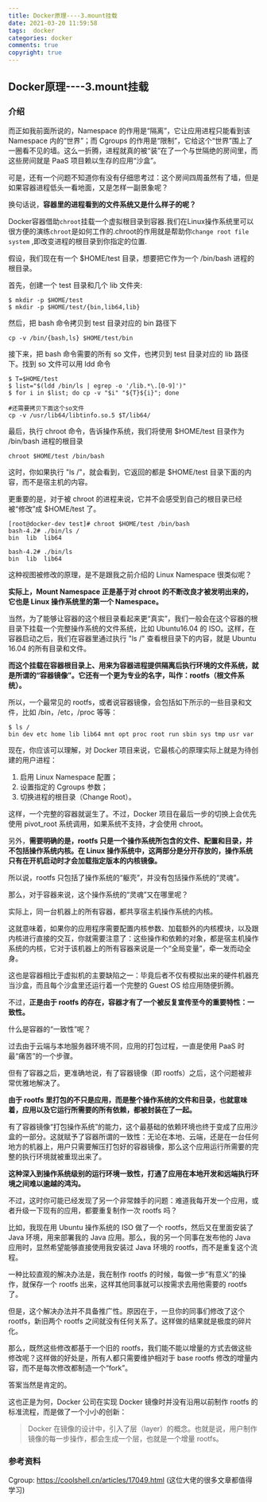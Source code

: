 ```yaml
---
title: Docker原理----3.mount挂载
date: 2021-03-20 11:59:58
tags:  docker
categories: docker
comments: true
copyright: true
---
```




## Docker原理----3.mount挂载

### 介绍

而正如我前面所说的，Namespace 的作用是“隔离”，它让应用进程只能看到该 Namespace 内的“世界”；而 Cgroups 的作用是“限制”，它给这个“世界”围上了一圈看不见的墙。这么一折腾，进程就真的被“装”在了一个与世隔绝的房间里，而这些房间就是 PaaS 项目赖以生存的应用“沙盒”。

可是，还有一个问题不知道你有没有仔细思考过：这个房间四周虽然有了墙，但是如果容器进程低头一看地面，又是怎样一副景象呢？

换句话说，**容器里的进程看到的文件系统又是什么样子的呢？**



Docker容器借助`chroot`挂载一个虚拟根目录到容器.我们在Linux操作系统里可以很方便的演练`chroot`是如何工作的.chroot的作用就是帮助你`change root file system` ,即改变进程的根目录到你指定的位置.



假设，我们现在有一个 $HOME/test 目录，想要把它作为一个 /bin/bash 进程的根目录。

首先，创建一个 test 目录和几个 lib 文件夹:

```
$ mkdir -p $HOME/test
$ mkdir -p $HOME/test/{bin,lib64,lib}
```

然后，把 bash 命令拷贝到 test 目录对应的 bin 路径下

```
cp -v /bin/{bash,ls} $HOME/test/bin
```

接下来，把 bash 命令需要的所有 so 文件，也拷贝到 test 目录对应的 lib 路径下。找到 so 文件可以用 ldd 命令

```
$ T=$HOME/test
$ list="$(ldd /bin/ls | egrep -o '/lib.*\.[0-9]')"
$ for i in $list; do cp -v "$i" "${T}${i}"; done

#还需要拷贝下面这个so文件
cp -v /usr/lib64/libtinfo.so.5 $T/lib64/
```

<!--more-->

最后，执行 chroot 命令，告诉操作系统，我们将使用 $HOME/test 目录作为 /bin/bash 进程的根目录

```
chroot $HOME/test /bin/bash
```

这时，你如果执行 "ls /"，就会看到，它返回的都是 $HOME/test 目录下面的内容，而不是宿主机的内容。

更重要的是，对于被 chroot 的进程来说，它并不会感受到自己的根目录已经被“修改”成 $HOME/test 了。

```
[root@docker-dev test]# chroot $HOME/test /bin/bash
bash-4.2# ./bin/ls /
bin  lib  lib64

bash-4.2# ./bin/ls
bin  lib  lib64
```

这种视图被修改的原理，是不是跟我之前介绍的 Linux Namespace 很类似呢？

**实际上，Mount Namespace 正是基于对 chroot 的不断改良才被发明出来的，它也是 Linux 操作系统里的第一个 Namespace。**

当然，为了能够让容器的这个根目录看起来更“真实”，我们一般会在这个容器的根目录下挂载一个完整操作系统的文件系统，比如 Ubuntu16.04 的 ISO。这样，在容器启动之后，我们在容器里通过执行 "ls /" 查看根目录下的内容，就是 Ubuntu 16.04 的所有目录和文件。

**而这个挂载在容器根目录上、用来为容器进程提供隔离后执行环境的文件系统，就是所谓的“容器镜像”。它还有一个更为专业的名字，叫作：rootfs（根文件系统）。**

所以，一个最常见的 rootfs，或者说容器镜像，会包括如下所示的一些目录和文件，比如 /bin，/etc，/proc 等等：

```
$ ls /
bin dev etc home lib lib64 mnt opt proc root run sbin sys tmp usr var
```

现在，你应该可以理解，对 Docker 项目来说，它最核心的原理实际上就是为待创建的用户进程：

1. 启用 Linux Namespace 配置；
2. 设置指定的 Cgroups 参数；
3. 切换进程的根目录（Change Root）。

这样，一个完整的容器就诞生了。不过，Docker 项目在最后一步的切换上会优先使用 pivot_root 系统调用，如果系统不支持，才会使用 chroot。

另外，**需要明确的是，rootfs 只是一个操作系统所包含的文件、配置和目录，并不包括操作系统内核。在 Linux 操作系统中，这两部分是分开存放的，操作系统只有在开机启动时才会加载指定版本的内核镜像。**

所以说，rootfs 只包括了操作系统的“躯壳”，并没有包括操作系统的“灵魂”。

那么，对于容器来说，这个操作系统的“灵魂”又在哪里呢？

实际上，同一台机器上的所有容器，都共享宿主机操作系统的内核。

这就意味着，如果你的应用程序需要配置内核参数、加载额外的内核模块，以及跟内核进行直接的交互，你就需要注意了：这些操作和依赖的对象，都是宿主机操作系统的内核，它对于该机器上的所有容器来说是一个“全局变量”，牵一发而动全身。

这也是容器相比于虚拟机的主要缺陷之一：毕竟后者不仅有模拟出来的硬件机器充当沙盒，而且每个沙盒里还运行着一个完整的 Guest OS 给应用随便折腾。

不过，**正是由于 rootfs 的存在，容器才有了一个被反复宣传至今的重要特性：一致性。**

什么是容器的“一致性”呢？

过去由于云端与本地服务器环境不同，应用的打包过程，一直是使用 PaaS 时最“痛苦”的一个步骤。

但有了容器之后，更准确地说，有了容器镜像（即 rootfs）之后，这个问题被非常优雅地解决了。

**由于 rootfs 里打包的不只是应用，而是整个操作系统的文件和目录，也就意味着，应用以及它运行所需要的所有依赖，都被封装在了一起。**

有了容器镜像“打包操作系统”的能力，这个最基础的依赖环境也终于变成了应用沙盒的一部分。这就赋予了容器所谓的一致性：无论在本地、云端，还是在一台任何地方的机器上，用户只需要解压打包好的容器镜像，那么这个应用运行所需要的完整的执行环境就被重现出来了。

**这种深入到操作系统级别的运行环境一致性，打通了应用在本地开发和远端执行环境之间难以逾越的鸿沟。**

不过，这时你可能已经发现了另一个非常棘手的问题：难道我每开发一个应用，或者升级一下现有的应用，都要重复制作一次 rootfs 吗？

比如，我现在用 Ubuntu 操作系统的 ISO 做了一个 rootfs，然后又在里面安装了 Java 环境，用来部署我的 Java 应用。那么，我的另一个同事在发布他的 Java 应用时，显然希望能够直接使用我安装过 Java 环境的 rootfs，而不是重复这个流程。

一种比较直观的解决办法是，我在制作 rootfs 的时候，每做一步“有意义”的操作，就保存一个 rootfs 出来，这样其他同事就可以按需求去用他需要的 rootfs 了。

但是，这个解决办法并不具备推广性。原因在于，一旦你的同事们修改了这个 rootfs，新旧两个 rootfs 之间就没有任何关系了。这样做的结果就是极度的碎片化。

那么，既然这些修改都基于一个旧的 rootfs，我们能不能以增量的方式去做这些修改呢？这样做的好处是，所有人都只需要维护相对于 base rootfs 修改的增量内容，而不是每次修改都制造一个“fork”。

答案当然是肯定的。

这也正是为何，Docker 公司在实现 Docker 镜像时并没有沿用以前制作 rootfs 的标准流程，而是做了一个小小的创新：

> Docker 在镜像的设计中，引入了层（layer）的概念。也就是说，用户制作镜像的每一步操作，都会生成一个层，也就是一个增量 rootfs。



### 参考资料

Cgroup: https://coolshell.cn/articles/17049.html (这位大佬的很多文章都值得学习)
